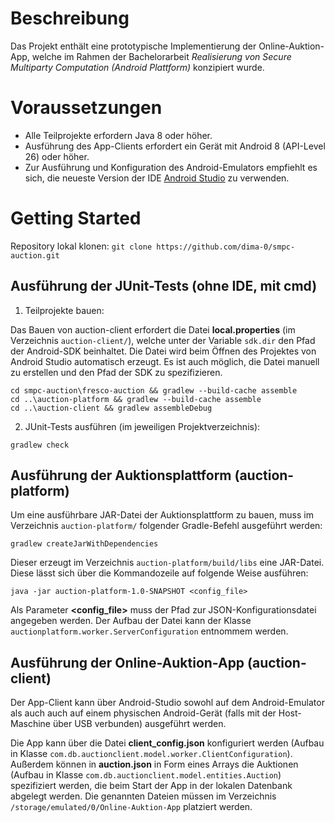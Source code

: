# Beschreibung

Das Projekt enthält eine prototypische Implementierung der Online-Auktion-App, welche im Rahmen der Bachelorarbeit _Realisierung von Secure Multiparty Computation (Android Plattform)_ konzipiert wurde.

# Voraussetzungen

* Alle Teilprojekte erfordern Java 8 oder höher.
* Ausführung des App-Clients erfordert ein Gerät mit Android 8 (API-Level 26) oder höher.
* Zur Ausführung und Konfiguration des Android-Emulators empfiehlt es sich, die neueste Version der IDE [Android Studio](https://developer.android.com/studio/) zu verwenden.

# Getting Started

Repository lokal klonen: `git clone https://github.com/dima-0/smpc-auction.git`

## Ausführung der JUnit-Tests (ohne IDE, mit cmd)

1. Teilprojekte bauen:

Das Bauen von auction-client erfordert die Datei **local.properties** (im Verzeichnis `auction-client/`), welche unter der Variable `sdk.dir` den Pfad der Android-SDK beinhaltet. Die Datei wird beim Öffnen des Projektes von Android Studio automatisch erzeugt. Es ist auch möglich, die Datei manuell zu erstellen und den Pfad der SDK zu spezifizieren.
```
cd smpc-auction\fresco-auction && gradlew --build-cache assemble
cd ..\auction-platform && gradlew --build-cache assemble
cd ..\auction-client && gradlew assembleDebug
```

2. JUnit-Tests ausführen (im jeweiligen Projektverzeichnis):
```
gradlew check
```
## Ausführung der Auktionsplattform (auction-platform)

Um eine ausführbare JAR-Datei der Auktionsplattform zu bauen, muss im Verzeichnis `auction-platform/` folgender Gradle-Befehl ausgeführt werden: 
```
gradlew createJarWithDependencies
```
Dieser erzeugt im Verzeichnis `auction-platform/build/libs` eine JAR-Datei. Diese lässt sich über die Kommandozeile auf folgende Weise ausführen: 
```
java -jar auction-platform-1.0-SNAPSHOT <config_file>
```
Als Parameter **<config_file>** muss der Pfad zur JSON-Konfigurationsdatei angegeben werden. Der Aufbau der Datei kann der Klasse `auctionplatform.worker.ServerConfiguration` entnommem werden.

## Ausführung der Online-Auktion-App (auction-client)

Der App-Client kann über Android-Studio sowohl auf dem Android-Emulator als auch auch auf einem physischen Android-Gerät (falls mit der Host-Maschine über USB verbunden) ausgeführt werden. 

Die App kann über die Datei **client_config.json** konfiguriert werden (Aufbau in Klasse `com.db.auctionclient.model.worker.ClientConfiguration`). Außerdem können in **auction.json** in Form eines Arrays die Auktionen (Aufbau in Klasse `com.db.auctionclient.model.entities.Auction`) spezifiziert werden, die beim Start der App in der lokalen Datenbank abgelegt werden. Die genannten Dateien müssen im Verzeichnis `/storage/emulated/0/Online-Auktion-App` platziert werden.
